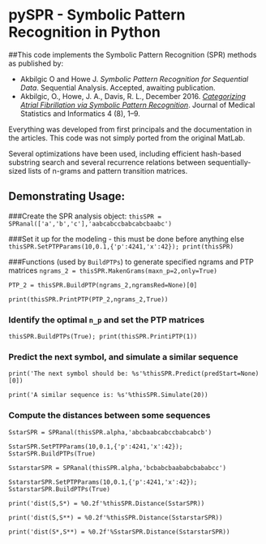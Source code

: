 # pySPR - Symbolic Pattern Recognition in Python

##This code implements the Symbolic Pattern Recognition (SPR) methods as published by:

- Akbilgic O and Howe J. *Symbolic Pattern Recognition for Sequential Data*. Sequential Analysis. Accepted, awaiting publication.
- Akbilgic, O., Howe, J. A., Davis, R. L., December 2016. [*Categorizing Atrial Fibrillation via Symbolic Pattern Recognition*](http://hoajonline.com/medicalstat/2053-7662/4/8#). Journal of Medical Statistics and Informatics 4 (8), 1–9.

Everything was developed from first principals and the documentation in the articles. This code was not simply ported from the original MatLab.

Several optimizations have been used, including efficient hash-based substring search and several recurrence relations between sequentially-sized lists of n-grams and pattern transition matrices.

## Demonstrating Usage:
###Create the SPR analysis object:
`thisSPR = SPRanal(['a','b','c'],'aabcabccbabcabcbaabc')`

###Set it up for the modeling - this must be done before anything else
`thisSPR.SetPTPParams(10,0.1,{'p':4241,'x':42}); print(thisSPR)`

###Functions (used by `BuildPTPs`) to generate specified ngrams and PTP matrices
`ngrams_2 = thisSPR.MakenGrams(maxn_p=2,only=True)`

`PTP_2 = thisSPR.BuildPTP(ngrams_2,ngramsRed=None)[0]`

`print(thisSPR.PrintPTP(PTP_2,ngrams_2,True))`

### Identify the optimal `n_p` and set the PTP matrices 
`thisSPR.BuildPTPs(True); print(thisSPR.PrintiPTP(1))`

### Predict the next symbol, and simulate a similar sequence
`print('The next symbol should be: %s'%thisSPR.Predict(predStart=None)[0])`

`print('A similar sequence is: %s'%thisSPR.Simulate(20))`

### Compute the distances between some sequences
`SstarSPR = SPRanal(thisSPR.alpha,'abcbaabcabccbabcabcb')`

`SstarSPR.SetPTPParams(10,0.1,{'p':4241,'x':42}); SstarSPR.BuildPTPs(True)`

`SstarstarSPR = SPRanal(thisSPR.alpha,'bcbabcbaababcbababcc')`

`SstarstarSPR.SetPTPParams(10,0.1,{'p':4241,'x':42}); SstarstarSPR.BuildPTPs(True)`

`print('dist(S,S*) = %0.2f'%thisSPR.Distance(SstarSPR))`

`print('dist(S,S**) = %0.2f'%thisSPR.Distance(SstarstarSPR))`

`print('dist(S*,S**) = %0.2f'%SstarSPR.Distance(SstarstarSPR))`